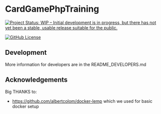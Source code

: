 # CardGamePhpTraining

[![Project Status: WIP – Initial development is in progress, but there has not yet been a stable, usable release suitable for the public.](https://www.repostatus.org/badges/latest/wip.svg)](https://www.repostatus.org/#wip)

<!--[![GitHub Release](https://img.shields.io/github/release/Speedelfe/CardGamePhpTraining.svg)](https://github.com/Speedelfe/CardGamePhpTraining/releases/latest)
[![Github Pre-Release](https://img.shields.io/github/release/Speedelfe/CardGamePhpTraining/all.svg?label=prerelease)](https://github.com/Speedelfe/CardGamePhpTraining/releases)
[![Codacy Badge](https://api.codacy.com/project/badge/Grade/01010101010101010101010?branch=production)](https://app.codacy.com/manual/Speedelfe/CardGamePhpTraining/dashboard?bid=01010101)-->

[![GitHub License](https://img.shields.io/badge/license-MIT-blue.svg)](https://raw.githubusercontent.com/Speedelfe/CardGamePhpTraining/master/LICENSE.txt)

## Development

<!--[![Build Status](https://github.com/Speedelfe/CardGamePhpTraining/workflows/Continuous%20Integration/badge.svg)](https://github.com/Speedelfe/CardGamePhpTraining/actions)
[![Codacy Badge](https://api.codacy.com/project/badge/Grade/01010101010101010101010?branch=master)](https://app.codacy.com/manual/Speedelfe/CardGamePhpTraining/dashboard?bid=01010101)-->

More information for developers are in the README_DEVELOPERS.md

## Acknowledgements

Big THANKS to:

-   <https://github.com/albertcolom/docker-lemp> which we used for basic docker setup
